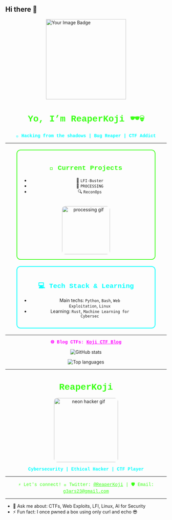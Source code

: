 ## Hi there 👋

<img src="https://tryhackme-badges.s3.amazonaws.com/reaperkoji.png" alt="Your Image Badge" width="250" style="border:none; display:block; margin: 0 auto 20px auto;" />

<h1 align="center" style="color:#39ff14; font-family: 'Courier New', monospace;">
  Yo, I’m ReaperKoji 🕶️💀
</h1>

<p align="center" style="color:#00ffff; font-weight:bold; font-family: 'Courier New', monospace;">
  🐚 Hacking from the shadows | Bug Reaper | CTF Addict
</p>

---

<div align="center" style="border: 2px solid #39ff14; padding: 15px; border-radius: 12px; max-width: 400px; margin: 20px auto;">
  
  <h2 style="color:#39ff14; font-family: 'Courier New', monospace;">🚀 Current Projects</h2>
  
  - 🧠 <code>LFI-Buster</code>  
  - 🔄 <code>PROCESSING</code>  
  - 🔍 <code>ReconOps</code>  
  
  <br/>
  <img src="https://media.giphy.com/media/v1.Y2lkPWVjZjA1ZTQ3azdvbzdiZDc1eW81ZWdzMzdtcjVxb3cyMGY5a3F3OXUzeHIwOG93cyZlcD12MV9naWZzX3NlYXJjaCZjdD1n/B8dUiWJmQi4KCQhS9x/giphy.gif" width="150" alt="processing gif" style="border-radius: 10px;" />
</div>

<div align="center" style="border: 2px solid #00ffff; padding: 15px; border-radius: 12px; max-width: 400px; margin: 20px auto;">
  
  <h2 style="color:#00ffff; font-family: 'Courier New', monospace;">💻 Tech Stack & Learning</h2>
  
  - Main techs: <code>Python</code>, <code>Bash</code>, <code>Web Exploitation</code>, <code>Linux</code>  
  - Learning: <code>Rust</code>, <code>Machine Learning for Cybersec</code>
</div>

---

<p align="center" style="font-family: 'Courier New', monospace; color:#ff00ff; font-weight:bold;">
  🌐 Blog CTFs: <a href="https://github.com/ReaperKoji/blog-ctf" style="color:#ff00ff;">Koji CTF Blog</a>
</p>

<p align="center">
  <img src="https://github-readme-stats.vercel.app/api?username=ReaperKoji&show_icons=true&theme=radical&title_color=39ff14&icon_color=00ffff&text_color=cccccc" alt="GitHub stats" />
</p>

<p align="center">
  <img src="https://github-readme-stats.vercel.app/api/top-langs/?username=ReaperKoji&layout=compact&theme=radical" alt="Top languages" />
</p>

---

<h1 align="center" style="color:#39ff14; font-family: 'Courier New', monospace;">
  ReaperKoji
</h1>

<p align="center">
  <img src="https://media.giphy.com/media/v1.Y2lkPTc5MGI3NjExejZ0M3R0cXFyMjA0eGtsY3FpMGZzYnhkbmo1Znd2cjM1cjJucWpmMSZlcD12MV9naWZzX3NlYXJjaCZjdD1n/o0vwzuFwCGAFO/giphy.gif" width="200" alt="neon hacker gif" style="border-radius: 10px;" />
</p>

<p align="center" style="color:#00ffff; font-weight:bold; font-family: 'Courier New', monospace;">
  Cybersecurity | Ethical Hacker | CTF Player
</p>

---

<p align="center" style="color:#39ff14; font-family: 'Courier New', monospace;">
  ⚡ Let's connect!  
  🦾 Twitter: <a href="https://twitter.com/ReaperKoji" style="color:#39ff14;">@ReaperKoji</a> |  
  🛡️ Email: <a href="mailto:g3ars23@gmail.com" style="color:#39ff14;">g3ars23@gmail.com</a>
</p>

---

- 💬 Ask me about: CTFs, Web Exploits, LFI, Linux, AI for Security  
- ⚡ Fun fact: I once pwned a box using only curl and echo 😎
